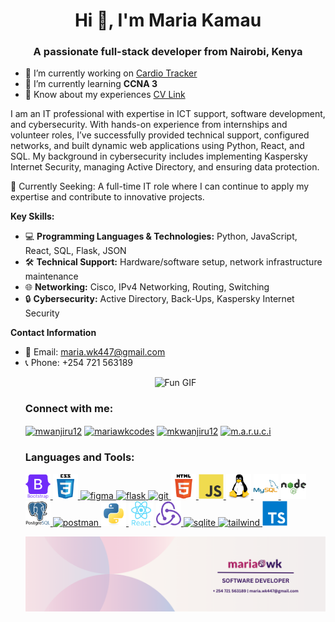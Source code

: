 <h1 align="center">Hi 👋, I'm Maria Kamau</h1>
<h3 align="center">A passionate full-stack developer from Nairobi, Kenya</h3>

- 🔭 I’m currently working on [Cardio Tracker](https://github.com/mwanjiru12/CardioTracker)
- 🌱 I’m currently learning **CCNA 3**
- 📄 Know about my experiences [CV Link](https://drive.google.com/drive/folders/1EoQEe4XGV4aZh3RirhYCM89UHGxFy1F_)


<p align="left">I am an IT professional with expertise in ICT support, software development, and cybersecurity. With hands-on experience from internships and volunteer roles, I’ve successfully provided technical support, configured networks, and built dynamic web applications using Python, React, and SQL. My background in cybersecurity includes implementing Kaspersky Internet Security, managing Active Directory, and ensuring data protection.</p>

<p align="left">🌟 Currently Seeking: A full-time IT role where I can continue to apply my expertise and contribute to innovative projects.</p>

<p align="left"><strong>Key Skills:</strong></p>
<ul>
<li>💻 <strong>Programming Languages & Technologies:</strong> Python, JavaScript, React, SQL, Flask, JSON</li>
<li>🛠️ <strong>Technical Support:</strong> Hardware/software setup, network infrastructure maintenance</li>
<li>🌐 <strong>Networking:</strong> Cisco, IPv4 Networking, Routing, Switching</li>
<li>🔒 <strong>Cybersecurity:</strong> Active Directory, Back-Ups, Kaspersky Internet Security</li>
</ul>

<p align="left"><strong>Contact Information</strong></p>
<ul>
<li>📧 Email: <a href="mailto:maria.wk447@gmail.com">maria.wk447@gmail.com</a></li>
<li>📞 Phone: +254 721 563189</li>

<!-- Add a fun GIF here -->
<p align="center">
  <img src="https://media.giphy.com/media/your-fun-gif-url.gif" alt="Fun GIF" width="300"/>
</p>

<h3 align="left">Connect with me:</h3>
<p align="left">
<a href="https://dev.to/mwanjiru12" target="blank"><img align="center" src="https://raw.githubusercontent.com/rahuldkjain/github-profile-readme-generator/master/src/images/icons/Social/devto.svg" alt="mwanjiru12" height="30" width="40" /></a>
<a href="https://twitter.com/mariawkcodes" target="blank"><img align="center" src="https://raw.githubusercontent.com/rahuldkjain/github-profile-readme-generator/master/src/images/icons/Social/twitter.svg" alt="mariawkcodes" height="30" width="40" /></a>
<a href="https://linkedin.com/in/mkwanjiru12" target="blank"><img align="center" src="https://raw.githubusercontent.com/rahuldkjain/github-profile-readme-generator/master/src/images/icons/Social/linked-in-alt.svg" alt="mkwanjiru12" height="30" width="40" /></a>
<a href="https://instagram.com/m.a.r.u.c.i" target="blank"><img align="center" src="https://raw.githubusercontent.com/rahuldkjain/github-profile-readme-generator/master/src/images/icons/Social/instagram.svg" alt="m.a.r.u.c.i" height="30" width="40" /></a>
</p>

<h3 align="left">Languages and Tools:</h3>
<p align="left"> 
<a href="https://getbootstrap.com" target="_blank" rel="noreferrer"> <img src="https://raw.githubusercontent.com/devicons/devicon/master/icons/bootstrap/bootstrap-plain-wordmark.svg" alt="bootstrap" width="40" height="40"/> </a> 
<a href="https://www.w3schools.com/css/" target="_blank" rel="noreferrer"> <img src="https://raw.githubusercontent.com/devicons/devicon/master/icons/css3/css3-original-wordmark.svg" alt="css3" width="40" height="40"/> </a> 
<a href="https://www.figma.com/" target="_blank" rel="noreferrer"> <img src="https://www.vectorlogo.zone/logos/figma/figma-icon.svg" alt="figma" width="40" height="40"/> </a> 
<a href="https://flask.palletsprojects.com/" target="_blank" rel="noreferrer"> <img src="https://www.vectorlogo.zone/logos/pocoo_flask/pocoo_flask-icon.svg" alt="flask" width="40" height="40"/> </a> 
<a href="https://git-scm.com/" target="_blank" rel="noreferrer"> <img src="https://www.vectorlogo.zone/logos/git-scm/git-scm-icon.svg" alt="git" width="40" height="40"/> </a> 
<a href="https://www.w3.org/html/" target="_blank" rel="noreferrer"> <img src="https://raw.githubusercontent.com/devicons/devicon/master/icons/html5/html5-original-wordmark.svg" alt="html5" width="40" height="40"/> </a> 
<a href="https://developer.mozilla.org/en-US/docs/Web/JavaScript" target="_blank" rel="noreferrer"> <img src="https://raw.githubusercontent.com/devicons/devicon/master/icons/javascript/javascript-original.svg" alt="javascript" width="40" height="40"/> </a> 
<a href="https://www.linux.org/" target="_blank" rel="noreferrer"> <img src="https://raw.githubusercontent.com/devicons/devicon/master/icons/linux/linux-original.svg" alt="linux" width="40" height="40"/> </a> 
<a href="https://www.mysql.com/" target="_blank" rel="noreferrer"> <img src="https://raw.githubusercontent.com/devicons/devicon/master/icons/mysql/mysql-original-wordmark.svg" alt="mysql" width="40" height="40"/> </a> 
<a href="https://nodejs.org" target="_blank" rel="noreferrer"> <img src="https://raw.githubusercontent.com/devicons/devicon/master/icons/nodejs/nodejs-original-wordmark.svg" alt="nodejs" width="40" height="40"/> </a> 
<a href="https://www.postgresql.org" target="_blank" rel="noreferrer"> <img src="https://raw.githubusercontent.com/devicons/devicon/master/icons/postgresql/postgresql-original-wordmark.svg" alt="postgresql" width="40" height="40"/> </a> 
<a href="https://postman.com" target="_blank" rel="noreferrer"> <img src="https://www.vectorlogo.zone/logos/getpostman/getpostman-icon.svg" alt="postman" width="40" height="40"/> </a> 
<a href="https://www.python.org" target="_blank" rel="noreferrer"> <img src="https://raw.githubusercontent.com/devicons/devicon/master/icons/python/python-original.svg" alt="python" width="40" height="40"/> </a> 
<a href="https://reactjs.org/" target="_blank" rel="noreferrer"> <img src="https://raw.githubusercontent.com/devicons/devicon/master/icons/react/react-original-wordmark.svg" alt="react" width="40" height="40"/> </a> 
<a href="https://redux.js.org" target="_blank" rel="noreferrer"> <img src="https://raw.githubusercontent.com/devicons/devicon/master/icons/redux/redux-original.svg" alt="redux" width="40" height="40"/> </a> 
<a href="https://www.sqlite.org/" target="_blank" rel="noreferrer"> <img src="https://www.vectorlogo.zone/logos/sqlite/sqlite-icon.svg" alt="sqlite" width="40" height="40"/> </a> 
<a href="https://tailwindcss.com/" target="_blank" rel="noreferrer"> <img src="https://www.vectorlogo.zone/logos/tailwindcss/tailwindcss-icon.svg" alt="tailwind" width="40" height="40"/> </a> 
<a href="https://www.typescriptlang.org/" target="_blank" rel="noreferrer"> <img src="https://raw.githubusercontent.com/devicons/devicon/master/icons/typescript/typescript-original.svg" alt="typescript" width="40" height="40"/> </a> 
</p>

<!-- Add your banner here -->
![LinkedIn Banner](./assets/linkedin%20banner.png)
